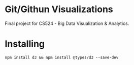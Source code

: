 # Git/Githun Visualizations

Final project for CS524 - Big Data Visualization & Analytics.

# Installing

```
npm install d3 && npm install @types/d3 --save-dev
```
